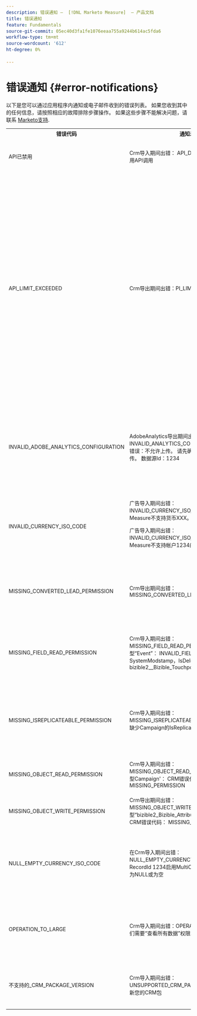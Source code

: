 ```yaml
---
description: 错误通知 —  [!DNL Marketo Measure]  — 产品文档
title: 错误通知
feature: Fundamentals
source-git-commit: 05ec40d3fa1fe1076eeaa755a9244b614ac5fda6
workflow-type: tm+mt
source-wordcount: '612'
ht-degree: 0%

---
```


# 错误通知 {#error-notifications}

以下是您可以通过应用程序内通知或电子邮件收到的错误列表。 如果您收到其中的任何信息，请按照相应的故障排除步骤操作。 如果这些步骤不能解决问题，请联系 [Marketo支持](https://nation.marketo.com/t5/support/ct-p/Support).

<table>
  <tbody>
    <tr>
      <th>错误代码</th>
      <th>通知示例</th>
      <th>描述</th>
      <th>疑难解答步骤</th>
    </tr>
    <tr>
      <td>API已禁用</td>
      <td>Crm导入期间出错： API_DISABLED ：已为此用户禁用API调用</td>
      <td>已为Marketo Measure用户禁用API权限。</td>
      <td>请参阅以下Salesforce文档，了解有关 <a href="https://help.salesforce.com/s/articleView?id=sf.branded_apps_commun_api_permset.htm&amp;type=5">如何启用API访问</a>.</td>
    </tr>
    <tr>
      <td>API_LIMIT_EXCEEDED</td>
      <td>Crm导出期间出错：PI_LIMIT_EXCEEDED</td>
      <td>已超出CRM的API限制（24小时）。</td>
      <td>有关调整API信用分配的帮助，请参阅以下CRM文档：</p>
          <ul>
            <li><a href="https://learn.microsoft.com/en-us/dynamics365/fin-ops-core/dev-itpro/data-entities/service-protection-monitoring">动态</a>
            </li>
            <li><a href="https://developer.salesforce.com/docs/atlas.en-us.salesforce_app_limits_cheatsheet.meta/salesforce_app_limits_cheatsheet/salesforce_app_limits_platform_api.htm">Salesforce</a>
            </li>
          </ul>
          <p>您还可以按照以下步骤调整Marketo Measure使用的CRM积分：</p>
          <ul>
            <li>导航到CRM → General→设置</li>
            <li>更新每日CRM API限制<br/>
              <ul>
                <li><b>注意</b>：默认值为100,000</li>
              </ul>
            </li>
          </ul>
          <p>
           <img src="assets/error-notifications-1.png">
          </p>
      </td>
    </tr>
    <tr>
      <td>INVALID_ADOBE_ANALYTICS_CONFIGURATION</td>
      <td>AdobeAnalytics导出期间出错： INVALID_ANALYTICS_CONFIGURATION_ADOBE：错误：不允许上传。 请先确认数据源架构，然后再上传。 数据源Id：1234</td>
      <td>Adobe Analytics集成配置不正确。</td>
      <td>请参阅以下帮助文章以确保正确配置：
        <ul>
          <li>
            <a href="/help/marketo-measure-and-adobe/marketo-measure-integrations-with-adobe-analytics.md">Marketo Measure与Adobe Analytics的集成</a>
          </li>
          <li>
            <a href="https://experienceleague.adobe.com/docs/core-services/interface/services/customer-attributes/t-crs-usecase.html">创建客户属性来源并上传数据文件</a>
          </li>
        </ul>
      </td>
    </tr>
    <tr>
      <td>INVALID_CURRENCY_ISO_CODE</td>
      <td>广告导入期间出错： INVALID_CURRENCY_ISO_CODE： Marketo Measure不支持货币XXX。
      <p>
      广告导入期间出错： INVALID_CURRENCY_ISO_CODE ： Marketo Measure不支持帐户1234的货币XXX。</td>
      <td>遇到不受支持的货币。</td>
      <td>在通知(Ad、Crm、Marketo)中指示的源系统中，确保与记录关联的货币具有受支持的有效货币。 支持的货币源自ISO货币标准。</td>
    </tr>
    <tr>
      <td>MISSING_CONVERTED_LEAD_PERMISSION</td>
      <td>Crm导出期间出错： MISSING_CONVERTED_LEAD_PERMISSION</td>
      <td>Marketo Measure缺少“查看/编辑已转换的潜在客户”权限</td>
      <td>有关在CRM中启用此权限的相关帮助，请参阅以下Experience League文档<br/>
          <a href="/help/marketo-measure-salesforce-reporting/additional-functionality/enabling-the-permission-to-edit-converted-leads.md">启用该权限以编辑已转换的潜在客户</a></td>
    </tr>
    <tr>
      <td>MISSING_FIELD_READ_PERMISSION</td>
      <td>Crm导入期间出错： MISSING_FIELD_READ_PERMISSION ：实体类型“Event”： INVALID_FIELD：<br/>
    SystemModstamp，IsDeleted，WhoId，bizible2__Bizible_Touchpoint_Date__c</td>
      <td>Marketo Measure缺少对必填字段的读取权限。</td>
      <td>有关Marketo Measure所需的权限的指导，请参阅以下帮助文章：
        <ul>
          <li><a href="/help/marketo-measure-and-dynamics/getting-started-with-marketo-measure-and-dynamics/marketo-measure-dynamics-schema.md">动态</a>
          </li>
          <li><a href="/help/configuration-and-setup/marketo-measure-and-salesforce/how-marketo-measure-and-salesforce-interact.md">Salesforce</a>
          </li>
        </ul>
      </td>
    </tr>
    <tr>
      <td>MISSING_ISREPLICATEABLE_PERMISSION</td>
      <td>Crm导入期间出错： MISSING_ISREPLICATEABLE_PERMISSION ：我们缺少Campaign的IsReplicateable权限</td>
      <td>我们需要在Salesforce对象上获得此权限，我们才能使您的Marketo Measure和Salesforce保持同步。</td>
      <td>请联系Salesforce支持人员，以获取设置对象的可复制权限方面的帮助。</td>
    </tr>
    <tr>
      <td>MISSING_OBJECT_READ_PERMISSION</td>
      <td>Crm导入期间出错： MISSING_OBJECT_READ_PERMISSION ：实体类型Campaign'： CRM错误代码： MISSING_PERMISSION</td>
      <td>Marketo Measure缺少对所需对象的读取权限。</td>
      <td rowspan="2">有关Marketo Measure所需的权限的指导，请参阅以下帮助文章：
          <ul>
            <li><a href="/help/marketo-measure-and-dynamics/getting-started-with-marketo-measure-and-dynamics/marketo-measure-dynamics-schema.md">动态</a>
            </li>
            <li><a href="/help/configuration-and-setup/marketo-measure-and-salesforce/how-marketo-measure-and-salesforce-interact.md">Salesforce</a>
            </li>
          </ul>
      </td>
    </tr>
    <tr>
      <td>MISSING_OBJECT_WRITE_PERMISSION</td>
      <td>Crm导出期间出错： MISSING_OBJECT_WRITE_PERMISSION ：实体类型“bizible2_Bizible_Attribution_Touchpoint”： CRM错误代码： MISSING_PERMISSION</td>
      <td>Marketo Measure缺少对所需对象的写入权限。</td>
    </tr>
    <tr>
      <td>NULL_EMPTY_CURRENCY_ISO_CODE</td>
      <td>
        <p>
          在Crm导入期间出错：NULL_EMPTY_CURRENCY_ISO_CODE：为RecordId 1234启用MultiCurrency时，货币ISO代码为NULL或为空
      </td>
      <td>货币必须是受支持的ISO货币代码。</td>
      <td>在通知(Ad、Crm、Marketo)中指示的源系统中，确保与记录关联的货币具有受支持的有效货币。 支持的货币源自ISO货币标准。</td>
    </tr>
    <tr>
      <td>OPERATION_TO_LARGE</td>
      <td>Crm导入期间出错：OPERATION_TOO_LARGE ：我们需要“查看所有数据”权限才能成功查询活动。</td>
      <td>CRM设置不允许Marketo Measure查询足够大的数据集</td>
      <td>授予Marketo Measure对指定对象的“查看所有数据”权限。
      <p>
      有关“查看所有数据”权限的更多信息 <a href="https://developer.salesforce.com/docs/atlas.en-us.securityImplGuide.meta/securityImplGuide/users_profiles_view_all_mod_all.htm">可在此处找到</a>.</td>
    </tr>
    <tr>
      <td>不支持的_CRM_PACKAGE_VERSION</td>
      <td>Crm导入期间出错：UNSUPPORTED_CRM_PACKAGE_VERSION ：请更新您的CRM包</td>
      <td>不再支持检测到的当前包。</td>
      <td>将您的包升级到最新版本：
        <ul>
          <li><a href="/help/configuration-and-setup/marketo-measure-and-salesforce/best-practices-for-marketo-measure-crm-package.md">最佳实践</a>
          </li>
          <li><a href="/help/marketo-measure-and-dynamics/getting-started-with-marketo-measure-and-dynamics/microsoft-dynamics-crm-installation-guide.md">动态</a>
          </li>
          <li><a href="/help/configuration-and-setup/marketo-measure-and-salesforce/marketo-measure-salesforce-package-installation-and-set-up.md">Salesforce</a>
          </li>
        </ul>
      </td>
    </tr>
  </tbody>
</table>
